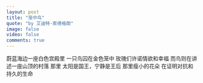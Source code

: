 ```yaml
---
layout: post
title: "笼中鸟"
quote: "by 艾迪特·索德格朗"
image: false
video: false
comments: true
---
```


蔚蓝海边一座白色宫殿里
一只鸟囚在金色笼中
玫瑰们许诺情欲和幸福
而鸟则在讲述一座山顶的村落
那里
太阳是国王，宁静是王后
那里瘦小的花朵
在证明对抗和持久的生命


